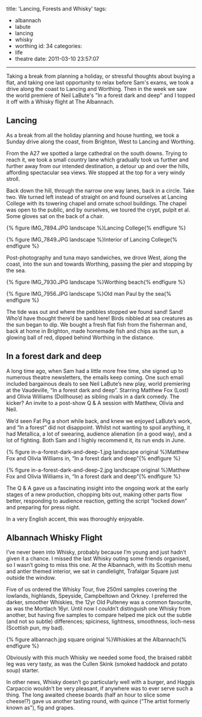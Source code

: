 title: 'Lancing, Forests and Whisky'
tags:
  - albannach
  - labute
  - lancing
  - whisky
  - worthing
id: 34
categories:
  - life
  - theatre
date: 2011-03-10 23:57:07
---

Taking a break from planning a holiday, or stressful thoughts about buying a flat, and taking one last opportunity to relax before Sam's exams, we took a drive along the coast to Lancing and Worthing. Then in the week we saw the world premiere of Neil LaBute's "In a forest dark and deep" and I topped it off with a Whisky flight at The Albannach.

## Lancing

As a break from all the holiday planning and house hunting, we took a Sunday drive along the coast, from Brighton, West to Lancing and Worthing.

From the A27 we spotted a large cathedral on the south downs. Trying to reach it, we took a small country lane which gradually took us further and further away from our intended destination, a detour up and over the hills, affording spectacular sea views. We stopped at the top for a very windy stroll.

Back down the hill, through the narrow one way lanes, back in a circle. Take two. We turned left instead of straight on and found ourselves at Lancing College with its towering chapel and ornate school buildings. The chapel was open to the public, and by ourselves, we toured the crypt, pulpit et al. Some gloves sat on the back of a chair.

{% figure IMG_7894.JPG landscape %}Lancing College{% endfigure %}

{% figure IMG_7849.JPG landscape %}Interior of Lancing College{% endfigure %}

Post-photography and tuna mayo sandwiches, we drove West, along the coast, into the sun and towards Worthing, passing the pier and stopping by the sea.

{% figure IMG_7930.JPG landscape %}Worthing beach{% endfigure %}

{% figure IMG_7956.JPG landscape %}Old man Paul by the sea{% endfigure %}

The tide was out and where the pebbles stopped we found sand! Sand! Who’d have thought there’d be sand here! Birds nibbled at sea creatures as the sun began to dip. We bought a fresh flat fish from the fisherman and, back at home in Brighton, made homemade fish and chips as the sun, a glowing ball of red, dipped behind Worthing in the distance.

## In a forest dark and deep

A long time ago, when Sam had a little more free time, she signed up to numerous theatre newsletters, the emails keep coming. One such email included bargainous deals to see Neil LaBute’s new play, world premiering at the Vaudeville, “In a forest dark and deep”. Starring Matthew Fox (Lost) and Olivia Williams (Dollhouse) as sibling rivals in a dark comedy. The kicker? An invite to a post-show Q & A session with Matthew, Olivia and Neil.

We’d seen Fat Pig a short while back, and knew we enjoyed LaBute’s work, and “In a forest” did not disappoint. Whilst not wanting to spoil anything, it had Metallica, a lot of swearing, audience alienation (in a good way), and a lot of fighting. Both Sam and I highly recommend it, its run ends in June.

{% figure in-a-forest-dark-and-deep-1.jpg landscape original %}Matthew Fox and Olivia Williams in, “In a forest dark and deep”{% endfigure %}

{% figure in-a-forest-dark-and-deep-2.jpg landscape original %}Matthew Fox and Olivia Williams in, “In a forest dark and deep”{% endfigure %}

The Q & A gave us a fascinating insight into the ongoing work at the early stages of a new production, chopping bits out, making other parts flow better, responding to audience reaction, getting the script “locked down” and preparing for press night.

In a very English accent, this was thoroughly enjoyable.

## Albannach Whisky Flight

I’ve never been into Whisky, probably because I’m young and just hadn’t given it a chance. I missed the last Whisky outing some friends organised, so I wasn’t going to miss this one. At the Albannach, with its Scottish menu and antler themed interior, we sat in candlelight, Trafalgar Square just outside the window.

Five of us ordered the Whisky Tour, five 250ml samples covering the lowlands, highlands, Speyside, Campbeltown and Orkney. I preferred the darker, smoother Whiskies, the 12yr Old Pulteney was a common favourite, as was the Mortlach 16yr. Until now I couldn’t distinguish one Whisky from another, but having five samples to compare helped me pick out the subtle (and not so subtle) differences; spiciness, lightness, smoothness, loch-ness (Scottish pun, my bad).

{% figure albannach.jpg square original %}Whiskies at the Albannach{% endfigure %}

Obviously with this much Whisky we needed some food, the braised rabbit leg was very tasty, as was the Cullen Skink (smoked haddock and potato soup) starter.

In other news, Whisky doesn’t go particularly well with a burger, and Haggis Carpaccio wouldn’t be very pleasant, if anywhere was to ever serve such a thing. The long awaited cheese boards (half an hour to slice some cheese!?) gave us another tasting round, with quince (“The artist formerly known as”), fig and grapes.
